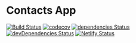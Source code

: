 # Contacts App

[![Build Status](https://img.shields.io/travis/com/marcobiedermann/contacts)](https://travis-ci.com/marcobiedermann/contacts)
[![codecov](https://img.shields.io/codecov/c/gh/marcobiedermann/contacts)](https://codecov.io/gh/marcobiedermann/contacts)
[![dependencies Status](https://img.shields.io/david/marcobiedermann/contacts)](https://david-dm.org/marcobiedermann/contacts)
[![devDependencies Status](https://img.shields.io/david/dev/marcobiedermann/contacts)](https://david-dm.org/marcobiedermann/contacts?type=dev)
[![Netlify Status](https://api.netlify.com/api/v1/badges/16b1212e-31a0-4415-aad4-df9d20d5217a/deploy-status)](https://app.netlify.com/sites/contacts-app/deploys)
